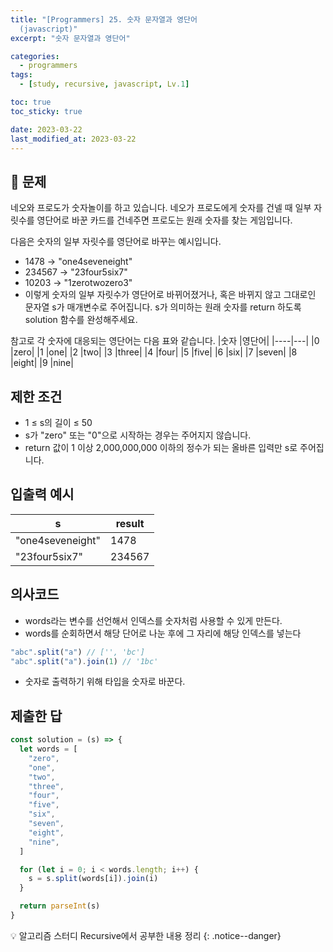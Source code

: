 ```yaml
---
title: "[Programmers] 25. 숫자 문자열과 영단어
  (javascript)"
excerpt: "숫자 문자열과 영단어"

categories:
  - programmers
tags:
  - [study, recursive, javascript, Lv.1]

toc: true
toc_sticky: true

date: 2023-03-22
last_modified_at: 2023-03-22
---
```


## 🤔 문제

네오와 프로도가 숫자놀이를 하고 있습니다. 네오가 프로도에게 숫자를 건넬 때 일부 자릿수를 영단어로 바꾼 카드를 건네주면 프로도는 원래 숫자를 찾는 게임입니다.

다음은 숫자의 일부 자릿수를 영단어로 바꾸는 예시입니다.

- 1478 → "one4seveneight"
- 234567 → "23four5six7"
- 10203 → "1zerotwozero3"
- 이렇게 숫자의 일부 자릿수가 영단어로 바뀌어졌거나, 혹은 바뀌지 않고 그대로인 문자열 s가 매개변수로 주어집니다. s가 의미하는 원래 숫자를 return 하도록 solution 함수를 완성해주세요.

참고로 각 숫자에 대응되는 영단어는 다음 표와 같습니다.
|숫자 |영단어|
|----|---|
|0 |zero|
|1 |one|
|2 |two|
|3 |three|
|4 |four|
|5 |five|
|6 |six|
|7 |seven|
|8 |eight|
|9 |nine|

## 제한 조건

- 1 ≤ s의 길이 ≤ 50
- s가 "zero" 또는 "0"으로 시작하는 경우는 주어지지 않습니다.
- return 값이 1 이상 2,000,000,000 이하의 정수가 되는 올바른 입력만 s로 주어집니다.

## 입출력 예시

| s                | result |
| ---------------- | ------ |
| "one4seveneight" | 1478   |
| "23four5six7"    | 234567 |

## 의사코드

- words라는 변수를 선언해서 인덱스를 숫자처럼 사용할 수 있게 만든다.
- words를 순회하면서 해당 단어로 나눈 후에 그 자리에 해당 인덱스를 넣는다

```javascript
"abc".split("a") // ['', 'bc']
"abc".split("a").join(1) // '1bc'
```

- 숫자로 출력하기 위해 타입을 숫자로 바꾼다.

## 제출한 답

```javascript
const solution = (s) => {
  let words = [
    "zero",
    "one",
    "two",
    "three",
    "four",
    "five",
    "six",
    "seven",
    "eight",
    "nine",
  ]

  for (let i = 0; i < words.length; i++) {
    s = s.split(words[i]).join(i)
  }

  return parseInt(s)
}
```

💡 알고리즘 스터디 Recursive에서 공부한 내용 정리
{: .notice--danger}
